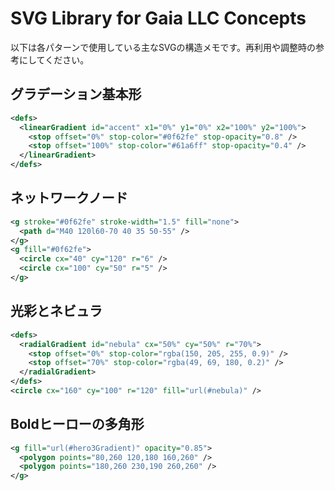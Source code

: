 # SVG Library for Gaia LLC Concepts

以下は各パターンで使用している主なSVGの構造メモです。再利用や調整時の参考にしてください。

## グラデーション基本形
```svg
<defs>
  <linearGradient id="accent" x1="0%" y1="0%" x2="100%" y2="100%">
    <stop offset="0%" stop-color="#0f62fe" stop-opacity="0.8" />
    <stop offset="100%" stop-color="#61a6ff" stop-opacity="0.4" />
  </linearGradient>
</defs>
```

## ネットワークノード
```svg
<g stroke="#0f62fe" stroke-width="1.5" fill="none">
  <path d="M40 120l60-70 40 35 50-55" />
</g>
<g fill="#0f62fe">
  <circle cx="40" cy="120" r="6" />
  <circle cx="100" cy="50" r="5" />
</g>
```

## 光彩とネビュラ
```svg
<defs>
  <radialGradient id="nebula" cx="50%" cy="50%" r="70%">
    <stop offset="0%" stop-color="rgba(150, 205, 255, 0.9)" />
    <stop offset="70%" stop-color="rgba(49, 69, 180, 0.2)" />
  </radialGradient>
</defs>
<circle cx="160" cy="100" r="120" fill="url(#nebula)" />
```

## Boldヒーローの多角形
```svg
<g fill="url(#hero3Gradient)" opacity="0.85">
  <polygon points="80,260 120,180 160,260" />
  <polygon points="180,260 230,190 260,260" />
</g>
```
